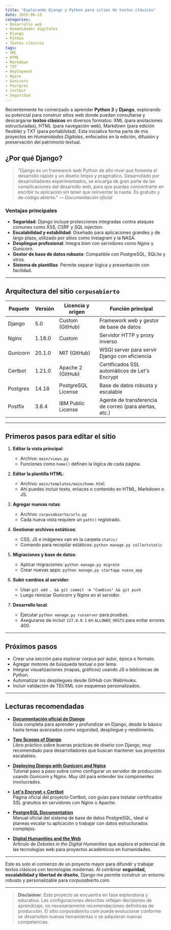 ```yaml
---
title: "Explorando Django y Python para sitios de textos clásicos"
date: 2025-06-13
categories:
- Desarrollo web
- Humanidades digitales
- Django
- Python
- Textos clásicos
tags:
- XML
- HTML
- Markdown
- TXT
- Deployment
- Nginx
- Gunicorn
- Postgres
- Certbot
- Seguridad
---
```


Recientemente he comenzado a aprender **Python 3** y **Django**, explorando su potencial para construir sitios web donde puedan consultarse y descargarse **textos clásicos** en diversos formatos: XML (para anotaciones estructuradas), HTML (para navegación web), Markdown (para edición flexible) y TXT (para portabilidad). Esta iniciativa forma parte de mis proyectos en *Humanidades Digitales*, enfocados en la edición, difusión y preservación del patrimonio textual.

## ¿Por qué Django?

> "Django es un framework web Python de alto nivel que fomenta el desarrollo rápido y un diseño limpio y pragmático. Desarrollado por desarrolladores experimentados, se encarga de gran parte de las complicaciones del desarrollo web, para que puedas concentrarte en escribir tu aplicación sin tener que reinventar la rueda. Es gratuito y de código abierto." — *Documentación oficial*

### Ventajas principales

- **Seguridad**: Django incluye protecciones integradas contra ataques comunes como XSS, CSRF y SQL injection.
- **Escalabilidad y estabilidad**: Diseñado para aplicaciones grandes y de largo plazo, utilizado por sitios como Instagram y la NASA.
- **Despliegue profesional**: Integra bien con servidores como Nginx y Gunicorn.
- **Gestor de base de datos robusto**: Compatible con PostgreSQL, SQLite y otros.
- **Sistema de plantillas**: Permite separar lógica y presentación con facilidad.

---

## Arquitectura del sitio `corpusabierto`

| Paquete  | Versión | Licencia y origen  | Función principal                                      |
| -------- | ------- | ------------------ | ------------------------------------------------------ |
| Django   | 5.0     | Custom (GitHub)    | Framework web y gestor de base de datos                |
| Nginx    | 1.18.0  | Custom             | Servidor HTTP y proxy inverso                          |
| Gunicorn | 20.1.0  | MIT (GitHub)       | WSGI server para servir Django con eficiencia          |
| Certbot  | 1.21.0  | Apache 2 (GitHub)  | Certificados SSL automáticos de Let's Encrypt          |
| Postgres | 14.18   | PostgreSQL License | Base de datos robusta y escalable                      |
| Postfix  | 3.6.4   | IBM Public License | Agente de transferencia de correo (para alertas, etc.) |

---

## Primeros pasos para editar el sitio

1. **Editar la vista principal**:
   - Archivo: `main/views.py`
   - Funciones como `home()` definen la lógica de cada página.

2. **Editar la plantilla HTML**:
   - Archivo: `main/templates/main/home.html`
   - Ahí puedes incluir texto, enlaces o contenido en HTML, Markdown o JS.

3. **Agregar nuevas rutas**:
   - Archivo: `corpusabierto/urls.py`
   - Cada nueva vista requiere un `path()` registrado.

4. **Gestionar archivos estáticos**:
   - CSS, JS e imágenes van en la carpeta `static/`
   - Comando para recopilar estáticos: `python manage.py collectstatic`

5. **Migraciones y base de datos**:
   - Aplicar migraciones: `python manage.py migrate`
   - Crear nuevas apps: `python manage.py startapp nueva_app`

6. **Subir cambios al servidor**:
   - Usar `git add . && git commit -m "Cambios" && git push`
   - Luego reiniciar Gunicorn y Nginx en el servidor.

7. **Desarrollo local**:
   - Ejecutar `python manage.py runserver` para pruebas.
   - Asegurarse de incluir `127.0.0.1` en `ALLOWED_HOSTS` para evitar errores 400.

---

## Próximos pasos

- Crear una sección para explorar corpus por autor, época o formato.
- Agregar motores de búsqueda textual o por lema.
- Integrar visualizaciones (mapas, gráficos) usando JS o bibliotecas de Python.
- Automatizar los despliegues desde GitHub con WebHooks.
- Incluir validación de TEI/XML con esquemas personalizados.

---
## Lecturas recomendadas

- **[Documentación oficial de Django](https://docs.djangoproject.com/es/5.0/)**  
  Guía completa para aprender y profundizar en Django, desde lo básico hasta temas avanzados como seguridad, despliegue y rendimiento.

- **[Two Scoops of Django](https://www.twoscoopspress.com/collections/books/products/two-scoops-of-django-3-x)**  
  Libro práctico sobre buenas prácticas de diseño con Django, muy recomendado para desarrolladores que buscan mantener sus proyectos escalables.

- **[Deploying Django with Gunicorn and Nginx](https://testdriven.io/blog/django-nginx-gunicorn/)**  
  Tutorial paso a paso sobre cómo configurar un servidor de producción usando Gunicorn y Nginx. Muy útil para entender los componentes involucrados.

- **[Let's Encrypt + Certbot](https://certbot.eff.org/)**  
  Página oficial del proyecto Certbot, con guías para instalar certificados SSL gratuitos en servidores con Nginx o Apache.

- **[PostgreSQL Documentation](https://www.postgresql.org/docs/)**  
  Manual oficial del sistema de base de datos PostgreSQL, ideal si planeas escalar tu aplicación o trabajar con datos estructurados complejos.

- **[Digital Humanities and the Web](https://dhdebates.gc.cuny.edu/read/untitled/section/6b7b7c4d-e7ba-41f1-9c7f-91c8f2b4d0e3)**  
  Artículo de *Debates in the Digital Humanities* que explora el potencial de las tecnologías web para proyectos académicos en humanidades.

---

Este es solo el comienzo de un proyecto mayor para difundir y trabajar textos clásicos con tecnologías modernas. Al combinar **seguridad, escalabilidad y libertad de diseño**, Django me permite construir un entorno robusto y personalizable para *corpusabierto.com*.

---

> **Disclaimer**: Este proyecto se encuentra en fase exploratoria y educativa. Las configuraciones descritas reflejan decisiones de aprendizaje, no necesariamente recomendaciones definitivas de producción. El sitio *corpusabierto.com* puede evolucionar conforme se desarrollen nuevas herramientas o se adquieran nuevas competencias.

